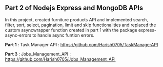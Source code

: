 ## Part 2 of Nodejs Express and MongoDB APIs

In this project, created furniture products API and implemented search, filter, sort, select, pagination, limit and skip functionalities and replaced the custom asyncwrapper function created in part 1 with the package express-async-errors to handle async funtion errors. 

__Part 1__ : Task Manager API : https://github.com/Harish0705/TaskManagerAPI

__Part 3__ : Jobs_Management_API : https://github.com/Harish0705/Jobs_Management_API
